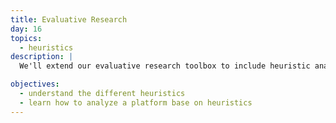 ```yaml
---
title: Evaluative Research
day: 16
topics:
  - heuristics
description: |
  We'll extend our evaluative research toolbox to include heuristic analysis.

objectives:
  - understand the different heuristics
  - learn how to analyze a platform base on heuristics
---
```


